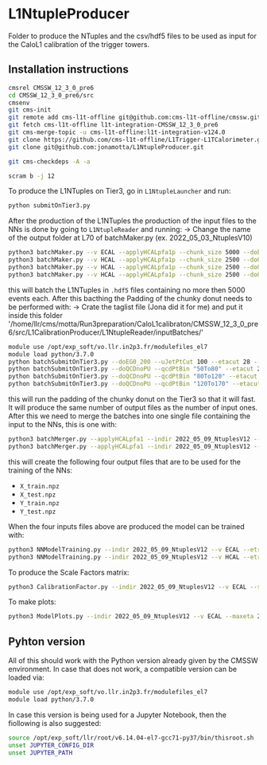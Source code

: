 # L1NtupleProducer

Folder to produce the NTuples and the csv/hdf5 files to be used as input for the CaloL1 calibration of the trigger towers.

## Installation instructions
```bash
cmsrel CMSSW_12_3_0_pre6
cd CMSSW_12_3_0_pre6/src
cmsenv
git cms-init
git remote add cms-l1t-offline git@github.com:cms-l1t-offline/cmssw.git
git fetch cms-l1t-offline l1t-integration-CMSSW_12_3_0_pre6
git cms-merge-topic -u cms-l1t-offline:l1t-integration-v124.0
git clone https://github.com/cms-l1t-offline/L1Trigger-L1TCalorimeter.git L1Trigger/L1TCalorimeter/data
git clone git@github.com:jonamotta/L1NtupleProducer.git

git cms-checkdeps -A -a

scram b -j 12
```

To produce the L1NTuples on Tier3, go in `L1NtupleLauncher` and run:
```bash
python submitOnTier3.py
```

After the production of the L1NTuples the production of the input files to the NNs is done by going to `L1NtupleReader` and running:
-> Change the name of the output folder at L70 of batchMaker.py (ex. 2022_05_03_NtuplesV10)
```bash
python3 batchMaker.py --v ECAL --applyHCALpfa1p --chunk_size 5000 --doEG0_200 --applyNoCalib --outdir 2022_05_09_NtuplesV12
python3 batchMaker.py --v HCAL --applyHCALpfa1p --chunk_size 2500 --doQCDnoPU --qcdPtBin "50To80" --outdir 2022_05_09_NtuplesV12 --applyNoCalib
python3 batchMaker.py --v HCAL --applyHCALpfa1p --chunk_size 2500 --doQCDnoPU --qcdPtBin "80To120" --outdir 2022_05_09_NtuplesV12 --applyNoCalib
python3 batchMaker.py --v HCAL --applyHCALpfa1p --chunk_size 2500 --doQCDnoPU --qcdPtBin "120To170" --outdir 2022_05_09_NtuplesV12 --applyNoCalib
```
this will batch the L1NTuples in `.hdf5` files containing no more then 5000 events each. After this bacthing the Padding of the chunky donut needs to be performed with:
-> Crate the taglist file (Jona did it for me) and put it inside this folder '/home/llr/cms/motta/Run3preparation/CaloL1calibraton/CMSSW_12_3_0_pre6/src/L1CalibrationProducer/L1NtupleReader/inputBatches/'
```bash
module use /opt/exp_soft/vo.llr.in2p3.fr/modulefiles_el7
module load python/3.7.0
python batchSubmitOnTier3.py --doEG0_200 --uJetPtCut 100 --etacut 28 --ecalcut True --indir 2022_05_09_NtuplesV12 --applyHCALpfa1p --applyNoCalib
python batchSubmitOnTier3.py --doQCDnoPU --qcdPtBin "50To80" --etacut 28 --indir 2022_05_09_NtuplesV12 --applyHCALpfa1p --lJetPtCut 50 --uJetPtCut 150 --applyNoCalib
python batchSubmitOnTier3.py --doQCDnoPU --qcdPtBin "80To120" --etacut 28 --indir 2022_05_09_NtuplesV12 --applyHCALpfa1p  --lJetPtCut 50 --uJetPtCut 150 --applyNoCalib
python batchSubmitOnTier3.py --doQCDnoPU --qcdPtBin "120To170" --etacut 28 --indir 2022_05_09_NtuplesV12 --applyHCALpfa1p --lJetPtCut 60 --uJetPtCut 150 --applyNoCalib
```
this will run the padding of the chunky donut on the Tier3 so that it will fast. It will produce the same number of output files as the number of input ones.
After this we need to merge the batches into one single file containing the input to the NNs, this is one with:
```bash
python3 batchMerger.py --applyHCALpfa1 --indir 2022_05_09_NtuplesV12 --v ECAL --applyNoCalib --doEG --sample {train or test}
python3 batchMerger.py --applyHCALpfa1 --indir 2022_05_09_NtuplesV12 --v HCAL --applyNoCalib --doQCDnoPU --sample {train or test}
```
this will create the following four output files that are to be used for the training of the NNs:
* `X_train.npz`
* `X_test.npz`
* `Y_train.npz`
* `Y_test.npz`

When the four inputs files above are produced the model can be trained with:
```bash
python3 NNModelTraining.py --indir 2022_05_09_NtuplesV12 --v ECAL --etrain iem
python3 NNModelTraining.py --indir 2022_05_09_NtuplesV12 --v HCAL --etrain ihad --ECALModel /data_CMS/cms/motta/CaloL1calibraton/2022_05_09_NtuplesV12/ECALtraining/model_ECAL
```

To produce the Scale Factors matrix:
```bash
python3 CalibrationFactor.py --indir 2022_05_09_NtuplesV12 --v ECAL --start 1 --stop 200
```

To make plots:
```bash
python3 ModelPlots.py --indir 2022_05_09_NtuplesV12 --v ECAL --maxeta 28 --out data_ECAL_V12/plots
```


## Pyhton version
All of this should work with the Python version already given by the CMSSW environment.
In case that does not work, a compatible version can be loaded via:
```bash
module use /opt/exp_soft/vo.llr.in2p3.fr/modulefiles_el7
module load python/3.7.0
```

In case this version is being used for a Jupyter Notebook, then the fiollowing is also suggested:
```bash
source /opt/exp_soft/llr/root/v6.14.04-el7-gcc71-py37/bin/thisroot.sh
unset JUPYTER_CONFIG_DIR
unset JUPYTER_PATH
```